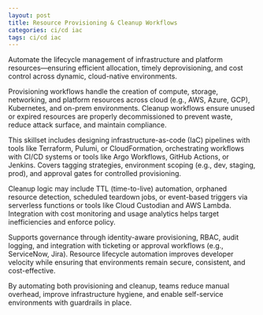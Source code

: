 ```yaml
---
layout: post
title: Resource Provisioning & Cleanup Workflows
categories: ci/cd iac
tags: ci/cd iac
---
```


Automate the lifecycle management of infrastructure and platform resources—ensuring efficient allocation, timely deprovisioning, and cost control across dynamic, cloud-native environments.

<!--more-->

Provisioning workflows handle the creation of compute, storage, networking, and platform resources across cloud (e.g., AWS, Azure, GCP), Kubernetes, and on-prem environments. Cleanup workflows ensure unused or expired resources are properly decommissioned to prevent waste, reduce attack surface, and maintain compliance.

This skillset includes designing infrastructure-as-code (IaC) pipelines with tools like Terraform, Pulumi, or CloudFormation, orchestrating workflows with CI/CD systems or tools like Argo Workflows, GitHub Actions, or Jenkins. Covers tagging strategies, environment scoping (e.g., dev, staging, prod), and approval gates for controlled provisioning.

Cleanup logic may include TTL (time-to-live) automation, orphaned resource detection, scheduled teardown jobs, or event-based triggers via serverless functions or tools like Cloud Custodian and AWS Lambda. Integration with cost monitoring and usage analytics helps target inefficiencies and enforce policy.

Supports governance through identity-aware provisioning, RBAC, audit logging, and integration with ticketing or approval workflows (e.g., ServiceNow, Jira). Resource lifecycle automation improves developer velocity while ensuring that environments remain secure, consistent, and cost-effective.

By automating both provisioning and cleanup, teams reduce manual overhead, improve infrastructure hygiene, and enable self-service environments with guardrails in place.